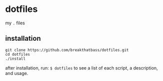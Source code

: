 # dotfiles
my `.` files

## installation
```
git clone https://github.com/breakthatbass/dotfiles.git
cd dotfiles
./install
```

after installation, run: `$ dotfiles` to see a list of each script, a description, and usage.
